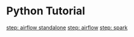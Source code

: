 # Python Tutorial


[step: airflow standalone](airflow-standalone)
[step: airflow](airflow)
[step: spark](spark)


